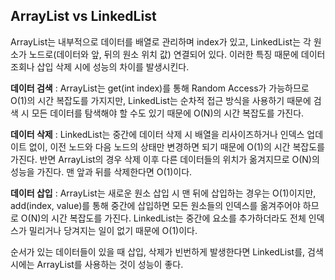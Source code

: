 ## ArrayList vs LinkedList

ArrayList는 내부적으로 데이터를 배열로 관리하며 index가 있고, LinkedList는 각 원소가 노드로(데이터와 앞, 뒤의 원소 위치 값) 연결되어 있다. 이러한 특징 때문에 데이터 조회나 삽입 삭제 시에 성능의 차이를 발생시킨다.

**데이터 검색** : ArrayList는 get(int index)를 통해 Random Access가 가능하므로 O(1)의 시간 복잡도를 가지지만, LinkedList는 순차적 접근 방식을 사용하기 때문에 검색 시 모든 데이터를 탐색해야 할 수도 있기 때문에 O(N)의 시간 복잡도를 가진다.

**데이터 삭제** : LinkedList는 중간에 데이터 삭제 시 배열을 리사이즈하거나 인덱스 업데이트 없이, 이전 노드와 다음 노드의 상태만 변경하면 되기 때문에 O(1)의 시간 복잡도를 가진다. 반면 ArrayList의 경우 삭제 이후 다른 데이터들의 위치가 옮겨지므로 O(N)의 성능을 가진다. 맨 앞과 뒤를 삭제한다면 O(1)이다.

**데이터 삽입** : ArrayList는 새로운 원소 삽입 시 맨 뒤에 삽입하는 경우는 O(1)이지만, add(index, value)를 통해 중간에 삽입하면 모든 원소들의 인덱스를 옮겨주어야 하므로 O(N)의 시간 복잡도를 가진다. LinkedList는 중간에 요소를 추가하더라도 전체 인덱스가 밀리거나 당겨지는 일이 없기 때문에 O(1)이다.

순서가 있는 데이터들이 있을 때 삽입, 삭제가 빈번하게 발생한다면 LinkedList를, 검색 시에는 ArrayList를 사용하는 것이 성능이 좋다.

